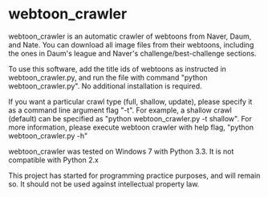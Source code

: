 webtoon_crawler
===============

webtoon_crawler is an automatic crawler of webtoons from Naver, Daum, and Nate. You can download all image files from their webtoons, including the ones in Daum's league and Naver's challenge/best-challenge sections.

To use this software, add the title ids of webtoons as instructed in webtoon_crawler.py, and run the file with command "python webtoon_crawler.py". No additional installation is required.

If you want a particular crawl type (full, shallow, update), please specify it as a command line argument flag "-t". For example, a shallow crawl (default) can be specified as "python webtoon_crawler.py -t shallow". For more information, please execute webtoon crawler with help flag, "python webtoon_crawler.py -h"

webtoon_crawler was tested on Windows 7 with Python 3.3. It is not compatible with Python 2.x

This project has started for programming practice purposes, and will remain so. It should not be used against intellectual property law.